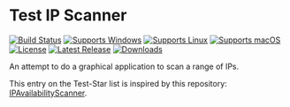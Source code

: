 # Test IP Scanner

[![Build Status](https://github.com/gcarreno/TestIPScanner/workflows/build-test/badge.svg)](https://github.com/gcarreno/TestIPScanner/actions)
[![Supports Windows](https://img.shields.io/badge/support-Windows-blue?logo=Windows)](https://github.com/gcarreno/TestIPScanner/releases/latest)
[![Supports Linux](https://img.shields.io/badge/support-Linux-yellow?logo=Linux)](https://github.com/gcarreno/TestIPScanner/releases/latest)
[![Supports macOS](https://img.shields.io/badge/support-macOS-black?logo=macOS)](https://github.com/gcarreno/TestIPScanner/releases/latest)
[![License](https://img.shields.io/github/license/gcarreno/TestIPScanner)](https://github.com/gcarreno/TestIPScanner/blob/master/LICENSE)
[![Latest Release](https://img.shields.io/github/v/release/gcarreno/TestIPScanner?label=latest%20release)](https://github.com/gcarreno/TestIPScanner/releases/latest)
[![Downloads](https://img.shields.io/github/downloads/gcarreno/TestIPScanner/total)](https://github.com/gcarreno/TestIPScanner/releases)

An attempt to do a graphical application to scan a range of IPs.

This entry on the Test-Star list is inspired by this repository: [IPAvailabilityScanner](https://github.com/vrwallace/IPAvailabilityScanner).
